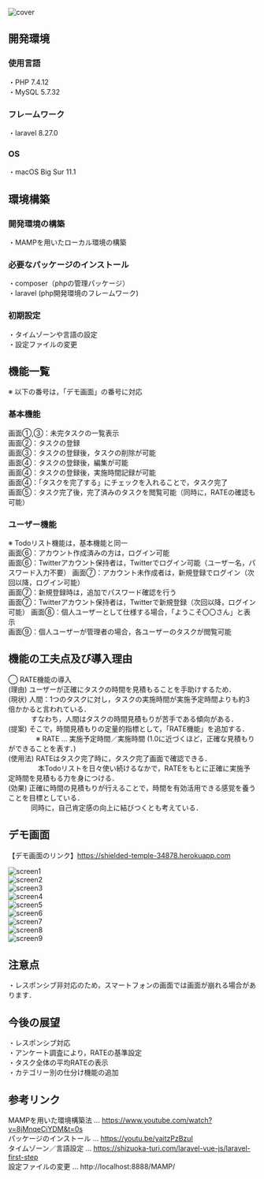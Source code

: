 ![cover](image/Todolist-cover.png)

## 開発環境

### 使用言語
・PHP 7.4.12  
・MySQL 5.7.32  

### フレームワーク
・laravel 8.27.0  

### OS
・macOS Big Sur 11.1 

## 環境構築

### 開発環境の構築
・MAMPを用いたローカル環境の構築

### 必要なパッケージのインストール
・composer（phpの管理パッケージ）  
・laravel (php開発環境のフレームワーク)  

### 初期設定
・タイムゾーンや言語の設定  
・設定ファイルの変更

## 機能一覧
※ 以下の番号は，「デモ画面」の番号に対応

### 基本機能
画面①,③：未完タスクの一覧表示  
画面②：タスクの登録  
画面③：タスクの登録後，タスクの削除が可能  
画面④：タスクの登録後，編集が可能  
画面④：タスクの登録後，実施時間記録が可能  
画面④：「タスクを完了する」にチェックを入れることで，タスク完了  
画面⑤：タスク完了後，完了済みのタスクを閲覧可能（同時に，RATEの確認も可能）  

### ユーザー機能
※ Todoリスト機能は，基本機能と同一  
画面⑥：アカウント作成済みの方は，ログイン可能  
画面⑥：Twitterアカウント保持者は，Twitterでログイン可能（ユーザー名，パスワード入力不要）
画面⑦：アカウント未作成者は，新規登録でログイン（次回以降，ログイン可能）  
画面⑦：新規登録時は，追加でパスワード確認を行う  
画面⑦：Twitterアカウント保持者は，Twitterで新規登録（次回以降，ログイン可能）
画面⑧：個人ユーザーとして仕様する場合，「ようこそ〇〇さん」と表示  
画面⑨：個人ユーザーが管理者の場合，各ユーザーのタスクが閲覧可能   

## 機能の工夫点及び導入理由
◯ RATE機能の導入  
(理由) ユーザーが正確にタスクの時間を見積もることを手助けするため．  
(現状) 人間：1つのタスクに対し，タスクの実施時間が実施予定時間よりも約3倍かかると言われている．  
　　　 すなわち，人間はタスクの時間見積もりが苦手である傾向がある．  
(提案) そこで，時間見積もりの定量的指標として，「RATE機能」を追加する．  
　　　　※ RATE ... 実施予定時間／実施時間 (1.0に近づくほど，正確な見積もりができることを表す．)  
(使用法) RATEはタスク完了時に，タスク完了画面で確認できる．  
　　　　 本Todoリストを日々使い続けるなかで，RATEをもとに正確に実施予定時間を見積もる力を身につける．  
(効果) 正確に時間の見積もりが行えることで，時間を有効活用できる感覚を養うことを目標としている．  
　　　 同時に，自己肯定感の向上に結びつくとも考えている．    

## デモ画面
【デモ画面のリンク】https://shielded-temple-34878.herokuapp.com  
  
![screen1](image/screen1.png)  
![screen2](image/screen2.png)  
![screen3](image/screen3.png)  
![screen4](image/screen4.png)  
![screen5](image/screen5.png)  
![screen6](image/screen6.png)  
![screen7](image/screen7.png)  
![screen8](image/screen8.png)  
![screen9](image/screen9.png)  

## 注意点
・レスポンシブ非対応のため，スマートフォンの画面では画面が崩れる場合があります． 

## 今後の展望
・レスポンシブ対応  
・アンケート調査により，RATEの基準設定  
・タスク全体の平均RATEの表示  
・カテゴリー別の仕分け機能の追加   

## 参考リンク
MAMPを用いた環境構築法 ... https://www.youtube.com/watch?v=8jMnqeCiYDM&t=0s  
パッケージのインストール ... https://youtu.be/yaitzPzBzuI  
タイムゾーン／言語設定 ... https://shizuoka-turi.com/laravel-vue-js/laravel-first-step  
設定ファイルの変更 ... http://localhost:8888/MAMP/  
